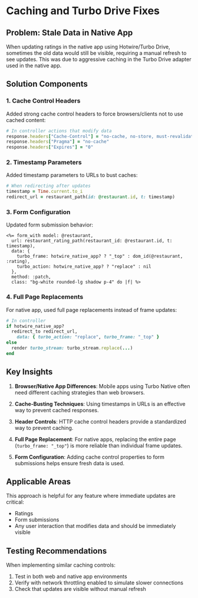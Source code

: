 # Caching and Turbo Drive Fixes

## Problem: Stale Data in Native App

When updating ratings in the native app using Hotwire/Turbo Drive, sometimes the old data would still be visible, requiring a manual refresh to see updates. This was due to aggressive caching in the Turbo Drive adapter used in the native app.

## Solution Components

### 1. Cache Control Headers

Added strong cache control headers to force browsers/clients not to use cached content:

```ruby
# In controller actions that modify data
response.headers["Cache-Control"] = "no-cache, no-store, must-revalidate"
response.headers["Pragma"] = "no-cache"
response.headers["Expires"] = "0"
```

### 2. Timestamp Parameters

Added timestamp parameters to URLs to bust caches:

```ruby
# When redirecting after updates
timestamp = Time.current.to_i
redirect_url = restaurant_path(id: @restaurant.id, t: timestamp)
```

### 3. Form Configuration

Updated form submission behavior:

```erb
<%= form_with model: @restaurant, 
  url: restaurant_rating_path(restaurant_id: @restaurant.id, t: timestamp),
  data: { 
    turbo_frame: hotwire_native_app? ? "_top" : dom_id(@restaurant, :rating),
    turbo_action: hotwire_native_app? ? "replace" : nil
  },
  method: :patch,
  class: "bg-white rounded-lg shadow p-4" do |f| %>
```

### 4. Full Page Replacements

For native app, used full page replacements instead of frame updates:

```ruby
# In controller
if hotwire_native_app?
  redirect_to redirect_url, 
    data: { turbo_action: "replace", turbo_frame: "_top" }
else
  render turbo_stream: turbo_stream.replace(...)
end
```

## Key Insights

1. **Browser/Native App Differences**: Mobile apps using Turbo Native often need different caching strategies than web browsers.

2. **Cache-Busting Techniques**: Using timestamps in URLs is an effective way to prevent cached responses.

3. **Header Controls**: HTTP cache control headers provide a standardized way to prevent caching.

4. **Full Page Replacement**: For native apps, replacing the entire page (`turbo_frame: "_top"`) is more reliable than individual frame updates.

5. **Form Configuration**: Adding cache control properties to form submissions helps ensure fresh data is used.

## Applicable Areas

This approach is helpful for any feature where immediate updates are critical:
- Ratings
- Form submissions
- Any user interaction that modifies data and should be immediately visible

## Testing Recommendations

When implementing similar caching controls:
1. Test in both web and native app environments
2. Verify with network throttling enabled to simulate slower connections
3. Check that updates are visible without manual refresh